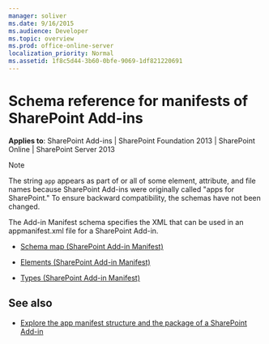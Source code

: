 ```yaml
---
manager: soliver
ms.date: 9/16/2015
ms.audience: Developer
ms.topic: overview
ms.prod: office-online-server
localization_priority: Normal
ms.assetid: 1f8c5d44-3b60-0bfe-9069-1df821220691
---
```


# Schema reference for manifests of SharePoint Add-ins

**Applies to**: SharePoint Add-ins | SharePoint Foundation 2013 | SharePoint Online | SharePoint Server 2013

> [!NOTE] 
> The string `app` appears as part of or all of some element, attribute, and file names because SharePoint Add-ins were originally called "apps for SharePoint." To ensure backward compatibility, the schemas have not been changed.

The Add-in Manifest schema specifies the XML that can be used in an appmanifest.xml file for a SharePoint Add-in.

- [Schema map (SharePoint Add-in Manifest)](schema-map-sharepoint-add-in-manifest.md)

- [Elements (SharePoint Add-in Manifest)](elements-sharepoint-add-in-manifest.md)

- [Types (SharePoint Add-in Manifest)](types-sharepoint-add-in-manifest.md)

## See also

- [Explore the app manifest structure and the package of a SharePoint Add-in](../sp-add-ins/explore-the-app-manifest-structure-and-the-package-of-a-sharepoint-add-in.md)








